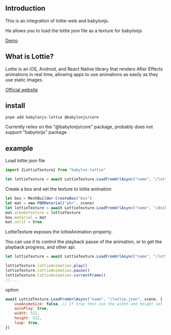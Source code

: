 ## Introduction

This is an integration of lottie-web and babylonjs.

He allows you to load the lottie json file as a texture for babylonjs

[Demo](https://babylonjs-lottie-demo.netlify.app/)

## What is Lottie?

Lottie is an iOS, Android, and React Native library that renders After Effects animations in real time, allowing apps to
use animations as easily as they use static images.

[Official website](https://airbnb.design/lottie/)

## install

```shell
pnpm add babylonjs-lottie @babylonjs/core
```

Currently relies on the "@babylonjs/core" package, probably does not support "babylonjs" package

## example

Load lottie json file

```javascript
import {LottieTexture} from "babylon-lottie"

let lottieTexture = await LottieTexture.LoadFromUrlAsync("name", "/lottie.json", scene, {} /*option*/)
```

Create a box and set the texture to lottie animation

```javascript
let box = MeshBuilder.CreateBox("box")
let mat = new PBRMaterial("pbr", scene)
let lottieTexture = await LottieTexture.LoadFromUrlAsync("name", "/Aniki Hamster.json", scene, {} /*option*/)
mat.albedoTexture = lottieTexture
box.material = mat
mat.unlit = true
```

LottieTexture exposes the lottieAnimation property.

You can use it to control the playback pause of the animation, or to get the playback progress, and other api.

```javascript
let lottieTexture = await LottieTexture.LoadFromUrlAsync("name", "/lottie.json", scene, {} /*option*/)

lottieTexture.lottieAnimation.play()
lottieTexture.lottieAnimation.pause()
lottieTexture.lottieAnimation.currentFrame()
//....
```

option

```javascript
await LottieTexture.LoadFromUrlAsync("name", "/lottie.json", scene, {
    useAnimeSize: false, // If true then use the width and height set in the animation file
    autoPlay: true,
    width: 512,
    height: 512,
    loop: true,
})

```
